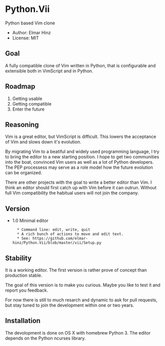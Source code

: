# Python.Vii
Python based Vim clone

* Author: Elmar Hinz
* License: MIT

## Goal

A fully compatible clone of Vim written in Python, that is configurable and
extensible both in VimScript and in Python.

## Roadmap

1. Getting usable
2. Getting compatible
3. Enter the future

## Reasoning

Vim is a great editor, but VimScript is difficult. This lowers the acceptance
of Vim and slows down it's evolution.

By migrating Vim to a beatiful and widely used programming language, I try
to bring the editor to a new starting position. I hope to get two communities
into the boat, convinced Vim users as well as a lot of Python developers.
The PEP processess may serve as a role model how the future evolution can be
organized.

There are other projects with the goal to write a better editor than Vim. I
think an editor should first catch up with Vim before it can outrun. Without
full Vim compatibility the habitual users will not join the company.

## Version

* 1.0    Minimal editor

        * Command line: edit, write, quit
        * A rich bunch of actions to move and edit text.
        * See: https://github.com/elmar-hinz/Python.Vii/blob/master/vii/Setup.py

## Stability

It is a working editor. The first version is rather prove of concept than
production stable.

The goal of this version is to make you curious. Maybe you like to test it
and report you feedback.

For now there is still to much resarch and dynamic to ask for pull requests,
but stay tuned to join the development within one or two years.

## Installation

The devolopment is done on OS X with homebrew Python 3. The editor depends
on the Python ncurses library.


